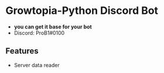 # Growtopia-Python Discord Bot
- **you can get it base for your bot**
- Discord: ProB1#0100

## Features
- Server data reader
